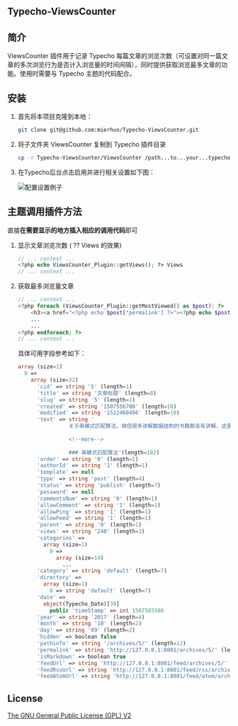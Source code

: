 Typecho-ViewsCounter
----

## 简介

ViewsCounter 插件用于记录 Typecho 每篇文章的浏览次数（可设置对同一篇文章的多次浏览行为是否计入浏览量的时间间隔），同时提供获取浏览最多文章的功能。使用时需要与 Typecho 主题的代码配合。

## 安装

1. 首先将本项目克隆到本地：

    ```bash
    git clone git@github.com:mierhuo/Typecho-ViewsCounter.git
    ```

2. 将子文件夹 ViewsCounter 复制到 Typecho 插件目录

    ```bash
    cp -r Typecho-ViewsCounter/ViewsCounter /path...to...your...typecho/usr/plugins/
    ```
    
3. 在Typecho后台点击启用并进行相关设置如下图：

    <img src="https://raw.githubusercontent.com/mierhuo/Typecho-ViewsCounter/master/config_example.png" alt="配置设置例子">

## 主题调用插件方法

直接**在需要显示的地方插入相应的调用代码**即可

1. 显示文章浏览次数 ( ?? Views 的效果)

    ```php
    // ... context ...
    <?php echo ViewsCounter_Plugin::getViews(); ?> Views
    // ... context ...
    ```

2. 获取最多浏览量文章

    ```php
    // ... context ...
    <?php foreach (ViewsCounter_Plugin::getMostViewed() as $post): ?>
        <h3><a href="<?php echo $post['permalink'] ?>"><?php echo $post['title'] ?></a></h3>
        ...
        ...
    <?php endforeach; ?>
    // ... context ...
    ```
    具体可用字段参考如下：
    
    ```php
    array (size=1)
      0 => 
        array (size=32)
          'cid' => string '5' (length=1)
          'title' => string '文章标题' (length=8)
          'slug' => string '5' (length=1)
          'created' => string '1507556700' (length=10)
          'modified' => string '1512460496' (length=10)
          'text' => string '
                    关于串模式匹配算法，相信很多讲解数据结构的书籍都会有讲解，这里先大概提一下。
                    
                    <!--more-->
                    
                    ### 串模式匹配算法'(length=102)
          'order' => string '0' (length=1)
          'authorId' => string '1' (length=1)
          'template' => null
          'type' => string 'post' (length=4)
          'status' => string 'publish' (length=7)
          'password' => null
          'commentsNum' => string '0' (length=1)
          'allowComment' => string '1' (length=1)
          'allowPing' => string '1' (length=1)
          'allowFeed' => string '1' (length=1)
          'parent' => string '0' (length=1)
          'views' => string '240' (length=3)
          'categories' => 
            array (size=1)
              0 => 
                array (size=14)
                  ...
          'category' => string 'default' (length=7)
          'directory' => 
            array (size=1)
              0 => string 'default' (length=7)
          'date' => 
            object(Typecho_Date)[39]
              public 'timeStamp' => int 1507585500
          'year' => string '2017' (length=4)
          'month' => string '10' (length=2)
          'day' => string '09' (length=2)
          'hidden' => boolean false
          'pathinfo' => string '/archives/5/' (length=12)
          'permalink' => string 'http://127.0.0.1:8001/archives/5/' (length=33)
          'isMarkdown' => boolean true
          'feedUrl' => string 'http://127.0.0.1:8001/feed/archives/5/' (length=38)
          'feedRssUrl' => string 'http://127.0.0.1:8001/feed/rss/archives/5/' (length=42)
          'feedAtomUrl' => string 'http://127.0.0.1:8001/feed/atom/archives/5/' (length=43)
    ```
    
## License

<a href="https://github.com/mierhuo/Typecho-SimpleCDN/blob/master/LICENSE.txt">The GNU General Public License (GPL) V2</a>